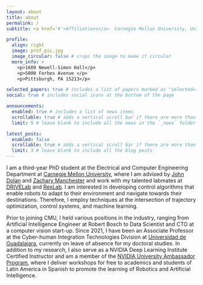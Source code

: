 ```yaml
---
layout: about
title: about
permalink: /
subtitle: <a href='#'>Affiliations</a>. Carnegie Mellon University, Universidad de Guadalajara

profile:
  align: right
  image: prof_pic.jpg
  image_circular: false # crops the image to make it circular
  more_info: >
    <p>1609 Newell-Simon Hall</p>
    <p>5000 Forbes Avenue </p>
    <p>Pittsburgh, PA 15213</p>

selected_papers: true # includes a list of papers marked as "selected={true}"
social: true # includes social icons at the bottom of the page

announcements:
  enabled: true # includes a list of news items
  scrollable: true # adds a vertical scroll bar if there are more than 3 news items
  limit: 5 # leave blank to include all the news in the `_news` folder

latest_posts:
  enabled: false
  scrollable: true # adds a vertical scroll bar if there are more than 3 new posts items
  limit: 3 # leave blank to include all the blog posts
---
```


I am a third-year PhD student at the Electrical and Computer Engineering Department at [Carnegie Mellon University](https://www.cmu.edu/), where I am advised by [John Dolan](https://www.ri.cmu.edu/ri-faculty/john-m-dolan/) and [Zachary Manchester](https://www.ri.cmu.edu/ri-faculty/zachary-manchester/) and work with my talented labmates at [DRIVELab](https://drive-lab-cmu.github.io/people/) and [RexLab](https://rexlab.ri.cmu.edu/). I am interested in developing control algorithms that enable robots to adapt to their environment and navigate towards their destinations. Therefore, I employ techniques at the intersection of trajectory optimization, control systems, and machine learning.

Prior to joining CMU, I held various positions in the industry, ranging from Artificial Intelligence Engineer at Robert Bosch to Data Scientist and CTO at a computer vision start-up. Since 2021, I have been an Associate Professor at the Cyber-human Integration Technologies Division at [Universidad de Guadalajara](https://www.udg.mx/en/inicio), currently on leave of absence for my doctoral studies. In addition to my research, I also serve as a NVIDIA Deep Learning Institute Certified Instructor and am a member of the [NVIDIA University Ambassador Program](https://www.nvidia.com/en-us/training/educator-programs/university-ambassador-program/), where I deliver workshops for free to academics and students of Latin America in Spanish to promote the learning of Robotics and Artificial Intelligence.
